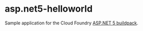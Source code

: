 # asp.net5-helloworld

Sample application for the Cloud Foundry [ASP.NET 5 buildpack][].

[ASP.NET 5 buildpack]: https://github.com/cloudfoundry-community/asp.net5-buildpack

